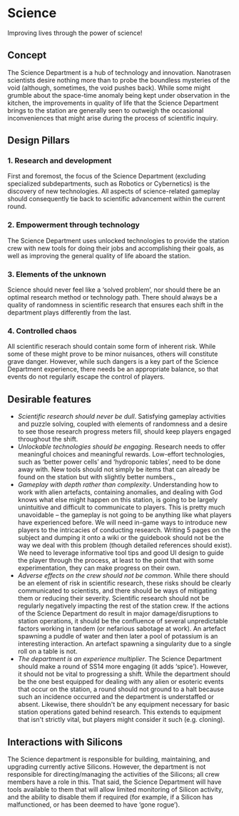 # Science
Improving lives through the power of science!

## Concept
The Science Department is a hub of technology and innovation. Nanotrasen scientists desire nothing more than to probe the boundless mysteries of the void (although, sometimes, the void pushes back). While some might grumble about the space-time anomaly being kept under observation in the kitchen, the improvements in quality of life that the Science Department brings to the station are generally seen to outweigh the occasional inconveniences that might arise during the process of scientific inquiry.

## Design Pillars
### 1. Research and development
First and foremost, the focus of the Science Department (excluding specialized subdepartments, such as Robotics or Cybernetics) is the discovery of new technologies. All aspects of science-related gameplay should consequently tie back to scientific advancement within the current round.

### 2. Empowerment through technology
The Science Department uses unlocked technologies to provide the station crew with new tools for doing their jobs and accomplishing their goals, as well as improving the general quality of life aboard the station.

### 3. Elements of the unknown
Science should never feel like a ‘solved problem’, nor should there be an optimal research method or technology path. There should always be a quality of randomness in scientific research that ensures each shift in the department plays differently from the last.

### 4. Controlled chaos
All scientific reserach should contain some form of inherent risk. While some of these might prove to be minor nuisances, others will constitute grave danger. However, while such dangers is a key part of the Science Department experience, there needs be an appropriate balance, so that events do not regularly escape the control of players.

## Desirable features
- *Scientific research should never be dull*. Satisfying gameplay activities and puzzle solving, coupled with elements of randomness and a desire to see those research progress meters fill, should keep players engaged throughout the shift.
- *Unlockable technologies should be engaging*. Research needs to offer meaningful choices and meaningful rewards. Low-effort technologies, such as ‘better power cells’ and ‘hydroponic tables’, need to be done away with. New tools should not simply be items that can already be found on the station but with slightly better numbers.,
- *Gameplay with depth rather than complexity*. Understanding how to work with alien artefacts, containing anomalies, and dealing with God knows what else might happen on this station, is going to be largely unintuitive and difficult to communicate to players. This is pretty much unavoidable – the gameplay is not going to be anything like what players have experienced before. We will need in-game ways to introduce new players to the intricacies of conducting research. Writing 5 pages on the subject and dumping it onto a wiki or the guidebook should not be the way we deal with this problem (though detailed references should exist). We need to leverage informative tool tips and good UI design to guide the player through the process, at least to the point that with some experimentation, they can make progress on their own.
- *Adverse effects on the crew should not be common*. While there should be an element of risk in scientific research, these risks should be clearly communicated to scientists, and there should be ways of mitigating them or reducing their severity. Scientific research should not be regularly negatively impacting the rest of the station crew. If the actions of the Science Department do result in major damage/disruptions to station operations, it should be the confluence of several unpredictable factors working in tandem (or nefarious sabotage at work). An artefact spawning a puddle of water and then later a pool of potassium is an interesting interaction. An artefact spawning a singularity due to a single roll on a table is not.
- *The department is an experience multiplier*. The Science Department should make a round of SS14 more engaging (it adds ‘spice’). However, it should not be vital to progressing a shift. While the department should be the one best equipped for dealing with any alien or esoteric events that occur on the station, a round should not ground to a halt because such an incidence occurred and the department is understaffed or absent. Likewise, there shouldn't be any equipment necessary for basic station operations gated behind research. This extends to equipment that isn't strictly vital, but players might consider it such (e.g. cloning).

## Interactions with Silicons
The Science department is responsible for building, maintaining, and upgrading currently active Silicons. However, the department is not responsible for directing/managing the activities of the Silicons; all crew members have a role in this. That said, the Science Department will have tools available to them that will allow limited monitoring of Silicon activity, and the ability to disable them if required (for example, if a Silicon has malfunctioned, or has been deemed to have ‘gone rogue’).
